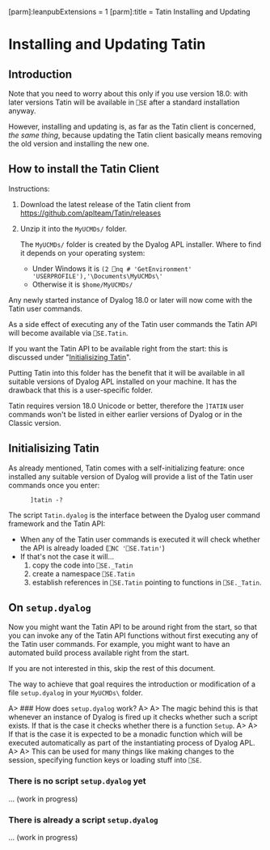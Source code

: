 [parm]:leanpubExtensions = 1
[parm]:title             = Tatin Installing and Updating


# Installing and Updating Tatin

## Introduction

Note that you need to worry about this only if you use version 18.0: with later versions Tatin will be available in `⎕SE` after a standard installation anyway.

However, installing and updating is, as far as the Tatin client is concerned, _the same thing_, because updating the Tatin client basically means removing the old version and installing the new one.

## How to install the Tatin Client

Instructions:

1. Download the latest release of the Tatin client from <https://github.com/aplteam/Tatin/releases>

2. Unzip it into the `MyUCMDs/` folder.

   The `MyUCMDs/` folder is created by the Dyalog APL installer. Where to find it depends on your operating system:

   * Under Windows it is `(2 ⎕nq # 'GetEnvironment' 'USERPROFILE'),'\Documents\MyUCMDs\'`
   * Otherwise it is `$home/MyUCMDs/`

Any newly started instance of Dyalog 18.0 or later will now come with the Tatin user commands.

As a side effect of executing any of the Tatin user commands the Tatin API will become available via `⎕SE.Tatin`. 

If you want the Tatin API to be available right from the start: this is discussed under "[Initialisizing Tatin](#)".

Putting Tatin into this folder has the benefit that it will be available in all suitable versions of Dyalog APL installed on your machine. It has the drawback that this is a user-specific folder.

Tatin requires version 18.0 Unicode or better, therefore the `]TATIN` user commands won't be listed in either earlier versions of Dyalog or in the Classic version.


## Initialisizing Tatin

As already mentioned, Tatin comes with a self-initializing feature: once installed any suitable version of Dyalog will provide a list of the Tatin user commands once you enter:

```
      ]tatin -?
```

The script `Tatin.dyalog` is the interface between the Dyalog user command framework and the Tatin API: 

* When any of the Tatin user commands is executed it will check whether the API is already loaded (`⎕NC '⎕SE.Tatin'`)
* If that's not the case it will...
  1. copy the code into `⎕SE._Tatin`
  2. create a namespace `⎕SE.Tatin` 
  3. establish references in `⎕SE.Tatin` pointing to functions in `⎕SE._Tatin`. 


## On `setup.dyalog`

Now you might want the Tatin API to be around right from the start, so that you can invoke any of the Tatin API functions without first executing any of the Tatin user commands. For example, you might want to have an automated build process available right from the start.

If you are not interested in this, skip the rest of this document.


The way to achieve that goal requires the introduction or modification of a file `setup.dyalog` in your `MyUCMDs\` folder.

A> ### How does `setup.dyalog` work?
A>
A> The magic behind this is that whenever an instance of Dyalog is fired up it checks whether such a script exists. If that is the case it checks whether there is a function `Setup`. 
A>
A> If that is the case it is expected to be a monadic function which will be executed automatically as part of the instantiating process of Dyalog APL.
A>
A> This can be used for many things like making changes to the session, specifying function keys or loading stuff into `⎕SE`.

### There is no script `setup.dyalog` yet

... (work in progress)

### There is already a script `setup.dyalog`

... (work in progress)